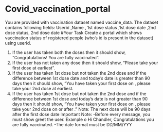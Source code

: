 # Covid_vaccination_portal
You are provided with vaccination dataset named vaccine_data. The dataset 
contains following fields:
Userid ,Name , 1st dose status ,1st dose date ,2nd dose status, 2nd dose date
#Your Task
Create a portal which shows vaccination status of registered people (who’s id is 
present in the dataset) using userid.
1. If the user has taken both the doses then it should show, 
“Congratulations! You are fully vaccinated”.
2. If the user has not taken any dose then it should show, “Please take your 
first dose at earliest”.
3. If the user has taken 1st dose but not taken the 2nd dose and if the 
difference between 1st dose date and today’s date is greater than 90 days 
then it should show, “You have taken your first dose on <date of first 
dose>, please take your 2nd dose at earliest.
4. If the user has taken 1st dose but not taken the 2nd dose and if the 
difference between 1st dose and today’s date is not greater than 90 days 
then it should show, “You have taken your first dose on <date of first 
dose>, please take your 2nd dose on or after <next dose date>.”
Note: The next dose will be 90 days after the first dose date
Important Note:
-Before every message, you must show greet the user. Example
o Hi Chandler, Congratulations you are fully vaccinated.
-The date format must be DD/MM/YYY
